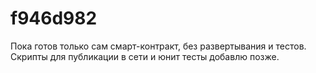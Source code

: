 # f946d982

Пока готов только сам смарт-контракт, без развертывания и тестов. Скрипты для публикации в сети и юнит тесты добавлю позже.
